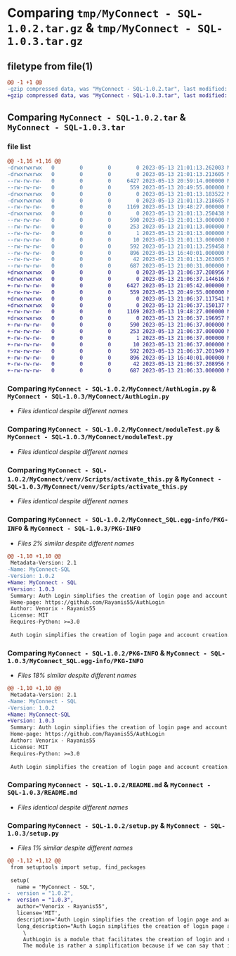 # Comparing `tmp/MyConnect - SQL-1.0.2.tar.gz` & `tmp/MyConnect - SQL-1.0.3.tar.gz`

## filetype from file(1)

```diff
@@ -1 +1 @@
-gzip compressed data, was "MyConnect - SQL-1.0.2.tar", last modified: Sat May 13 21:01:13 2023, max compression
+gzip compressed data, was "MyConnect - SQL-1.0.3.tar", last modified: Sat May 13 21:06:37 2023, max compression
```

## Comparing `MyConnect - SQL-1.0.2.tar` & `MyConnect - SQL-1.0.3.tar`

### file list

```diff
@@ -1,16 +1,16 @@
-drwxrwxrwx   0        0        0        0 2023-05-13 21:01:13.262003 MyConnect - SQL-1.0.2/
-drwxrwxrwx   0        0        0        0 2023-05-13 21:01:13.213605 MyConnect - SQL-1.0.2/MyConnect/
--rw-rw-rw-   0        0        0     6427 2023-05-13 20:59:14.000000 MyConnect - SQL-1.0.2/MyConnect/AuthLogin.py
--rw-rw-rw-   0        0        0      559 2023-05-13 20:49:55.000000 MyConnect - SQL-1.0.2/MyConnect/moduleTest.py
-drwxrwxrwx   0        0        0        0 2023-05-13 21:01:13.183522 MyConnect - SQL-1.0.2/MyConnect/venv/
-drwxrwxrwx   0        0        0        0 2023-05-13 21:01:13.218605 MyConnect - SQL-1.0.2/MyConnect/venv/Scripts/
--rw-rw-rw-   0        0        0     1169 2023-05-13 19:48:27.000000 MyConnect - SQL-1.0.2/MyConnect/venv/Scripts/activate_this.py
-drwxrwxrwx   0        0        0        0 2023-05-13 21:01:13.250438 MyConnect - SQL-1.0.2/MyConnect_SQL.egg-info/
--rw-rw-rw-   0        0        0      590 2023-05-13 21:01:13.000000 MyConnect - SQL-1.0.2/MyConnect_SQL.egg-info/PKG-INFO
--rw-rw-rw-   0        0        0      253 2023-05-13 21:01:13.000000 MyConnect - SQL-1.0.2/MyConnect_SQL.egg-info/SOURCES.txt
--rw-rw-rw-   0        0        0        1 2023-05-13 21:01:13.000000 MyConnect - SQL-1.0.2/MyConnect_SQL.egg-info/dependency_links.txt
--rw-rw-rw-   0        0        0       10 2023-05-13 21:01:13.000000 MyConnect - SQL-1.0.2/MyConnect_SQL.egg-info/top_level.txt
--rw-rw-rw-   0        0        0      592 2023-05-13 21:01:13.259458 MyConnect - SQL-1.0.2/PKG-INFO
--rw-rw-rw-   0        0        0      896 2023-05-13 16:40:01.000000 MyConnect - SQL-1.0.2/README.md
--rw-rw-rw-   0        0        0       42 2023-05-13 21:01:13.263005 MyConnect - SQL-1.0.2/setup.cfg
--rw-rw-rw-   0        0        0      687 2023-05-13 21:00:31.000000 MyConnect - SQL-1.0.2/setup.py
+drwxrwxrwx   0        0        0        0 2023-05-13 21:06:37.208956 MyConnect - SQL-1.0.3/
+drwxrwxrwx   0        0        0        0 2023-05-13 21:06:37.144616 MyConnect - SQL-1.0.3/MyConnect/
+-rw-rw-rw-   0        0        0     6427 2023-05-13 21:05:42.000000 MyConnect - SQL-1.0.3/MyConnect/AuthLogin.py
+-rw-rw-rw-   0        0        0      559 2023-05-13 20:49:55.000000 MyConnect - SQL-1.0.3/MyConnect/moduleTest.py
+drwxrwxrwx   0        0        0        0 2023-05-13 21:06:37.117541 MyConnect - SQL-1.0.3/MyConnect/venv/
+drwxrwxrwx   0        0        0        0 2023-05-13 21:06:37.150137 MyConnect - SQL-1.0.3/MyConnect/venv/Scripts/
+-rw-rw-rw-   0        0        0     1169 2023-05-13 19:48:27.000000 MyConnect - SQL-1.0.3/MyConnect/venv/Scripts/activate_this.py
+drwxrwxrwx   0        0        0        0 2023-05-13 21:06:37.196957 MyConnect - SQL-1.0.3/MyConnect_SQL.egg-info/
+-rw-rw-rw-   0        0        0      590 2023-05-13 21:06:37.000000 MyConnect - SQL-1.0.3/MyConnect_SQL.egg-info/PKG-INFO
+-rw-rw-rw-   0        0        0      253 2023-05-13 21:06:37.000000 MyConnect - SQL-1.0.3/MyConnect_SQL.egg-info/SOURCES.txt
+-rw-rw-rw-   0        0        0        1 2023-05-13 21:06:37.000000 MyConnect - SQL-1.0.3/MyConnect_SQL.egg-info/dependency_links.txt
+-rw-rw-rw-   0        0        0       10 2023-05-13 21:06:37.000000 MyConnect - SQL-1.0.3/MyConnect_SQL.egg-info/top_level.txt
+-rw-rw-rw-   0        0        0      592 2023-05-13 21:06:37.201949 MyConnect - SQL-1.0.3/PKG-INFO
+-rw-rw-rw-   0        0        0      896 2023-05-13 16:40:01.000000 MyConnect - SQL-1.0.3/README.md
+-rw-rw-rw-   0        0        0       42 2023-05-13 21:06:37.208956 MyConnect - SQL-1.0.3/setup.cfg
+-rw-rw-rw-   0        0        0      687 2023-05-13 21:06:33.000000 MyConnect - SQL-1.0.3/setup.py
```

### Comparing `MyConnect - SQL-1.0.2/MyConnect/AuthLogin.py` & `MyConnect - SQL-1.0.3/MyConnect/AuthLogin.py`

 * *Files identical despite different names*

### Comparing `MyConnect - SQL-1.0.2/MyConnect/moduleTest.py` & `MyConnect - SQL-1.0.3/MyConnect/moduleTest.py`

 * *Files identical despite different names*

### Comparing `MyConnect - SQL-1.0.2/MyConnect/venv/Scripts/activate_this.py` & `MyConnect - SQL-1.0.3/MyConnect/venv/Scripts/activate_this.py`

 * *Files identical despite different names*

### Comparing `MyConnect - SQL-1.0.2/MyConnect_SQL.egg-info/PKG-INFO` & `MyConnect - SQL-1.0.3/PKG-INFO`

 * *Files 2% similar despite different names*

```diff
@@ -1,10 +1,10 @@
 Metadata-Version: 2.1
-Name: MyConnect-SQL
-Version: 1.0.2
+Name: MyConnect - SQL
+Version: 1.0.3
 Summary: Auth Login simplifies the creation of login page and account creation.
 Home-page: https://github.com/Rayanis55/AuthLogin
 Author: Venorix - Rayanis55
 License: MIT
 Requires-Python: >=3.0
 
 Auth Login simplifies the creation of login page and account creation.         AuthLogin is a module that facilitates the creation of login and registration pages     The module is rather a simplification because if we can say that it compresses     the tkinter variables (That's why you have to put a login.loop() at the end).
```

### Comparing `MyConnect - SQL-1.0.2/PKG-INFO` & `MyConnect - SQL-1.0.3/MyConnect_SQL.egg-info/PKG-INFO`

 * *Files 18% similar despite different names*

```diff
@@ -1,10 +1,10 @@
 Metadata-Version: 2.1
-Name: MyConnect - SQL
-Version: 1.0.2
+Name: MyConnect-SQL
+Version: 1.0.3
 Summary: Auth Login simplifies the creation of login page and account creation.
 Home-page: https://github.com/Rayanis55/AuthLogin
 Author: Venorix - Rayanis55
 License: MIT
 Requires-Python: >=3.0
 
 Auth Login simplifies the creation of login page and account creation.         AuthLogin is a module that facilitates the creation of login and registration pages     The module is rather a simplification because if we can say that it compresses     the tkinter variables (That's why you have to put a login.loop() at the end).
```

### Comparing `MyConnect - SQL-1.0.2/README.md` & `MyConnect - SQL-1.0.3/README.md`

 * *Files identical despite different names*

### Comparing `MyConnect - SQL-1.0.2/setup.py` & `MyConnect - SQL-1.0.3/setup.py`

 * *Files 1% similar despite different names*

```diff
@@ -1,12 +1,12 @@
 from setuptools import setup, find_packages
 
 setup(
   name = "MyConnect - SQL",
-  version = "1.0.2",
+  version = "1.0.3",
   author="Venorix - Rayanis55",
   license='MIT',
   description='Auth Login simplifies the creation of login page and account creation.',
   long_description="Auth Login simplifies the creation of login page and account creation. \
     \
     AuthLogin is a module that facilitates the creation of login and registration pages \
     The module is rather a simplification because if we can say that it compresses \
```

